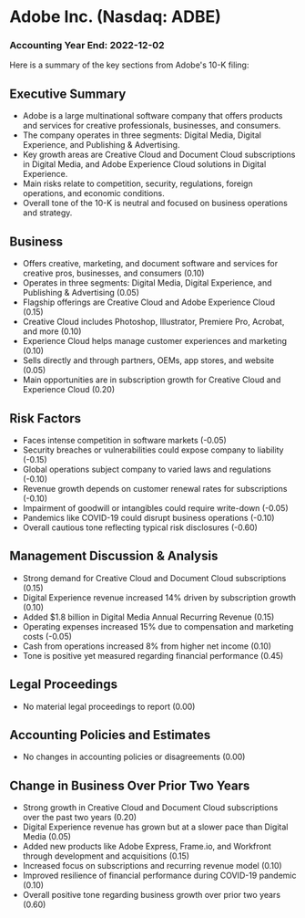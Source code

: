 # Adobe Inc. (Nasdaq: ADBE)

### Accounting Year End: 2022-12-02

Here is a summary of the key sections from Adobe's 10-K filing:

## Executive Summary

- Adobe is a large multinational software company that offers products and services for creative professionals, businesses, and consumers. 
- The company operates in three segments: Digital Media, Digital Experience, and Publishing & Advertising.
- Key growth areas are Creative Cloud and Document Cloud subscriptions in Digital Media, and Adobe Experience Cloud solutions in Digital Experience.
- Main risks relate to competition, security, regulations, foreign operations, and economic conditions.  
- Overall tone of the 10-K is neutral and focused on business operations and strategy.

## Business 
- Offers creative, marketing, and document software and services for creative pros, businesses, and consumers (0.10)
- Operates in three segments: Digital Media, Digital Experience, and Publishing & Advertising (0.05)  
- Flagship offerings are Creative Cloud and Adobe Experience Cloud (0.15)
- Creative Cloud includes Photoshop, Illustrator, Premiere Pro, Acrobat, and more (0.10)
- Experience Cloud helps manage customer experiences and marketing (0.10)  
- Sells directly and through partners, OEMs, app stores, and website (0.05)
- Main opportunities are in subscription growth for Creative Cloud and Experience Cloud (0.20)

## Risk Factors
- Faces intense competition in software markets (-0.05)
- Security breaches or vulnerabilities could expose company to liability (-0.15)  
- Global operations subject company to varied laws and regulations (-0.10)
- Revenue growth depends on customer renewal rates for subscriptions (-0.10)
- Impairment of goodwill or intangibles could require write-down (-0.05)
- Pandemics like COVID-19 could disrupt business operations (-0.10)
- Overall cautious tone reflecting typical risk disclosures (-0.60)

## Management Discussion & Analysis
- Strong demand for Creative Cloud and Document Cloud subscriptions (0.15)  
- Digital Experience revenue increased 14% driven by subscription growth (0.10)
- Added $1.8 billion in Digital Media Annual Recurring Revenue (0.15)
- Operating expenses increased 15% due to compensation and marketing costs (-0.05)  
- Cash from operations increased 8% from higher net income (0.10)
- Tone is positive yet measured regarding financial performance (0.45)

## Legal Proceedings
- No material legal proceedings to report (0.00)

## Accounting Policies and Estimates  
- No changes in accounting policies or disagreements (0.00)

## Change in Business Over Prior Two Years

- Strong growth in Creative Cloud and Document Cloud subscriptions over the past two years (0.20)
- Digital Experience revenue has grown but at a slower pace than Digital Media (0.05) 
- Added new products like Adobe Express, Frame.io, and Workfront through development and acquisitions (0.15)
- Increased focus on subscriptions and recurring revenue model (0.10) 
- Improved resilience of financial performance during COVID-19 pandemic (0.10)
- Overall positive tone regarding business growth over prior two years (0.60)